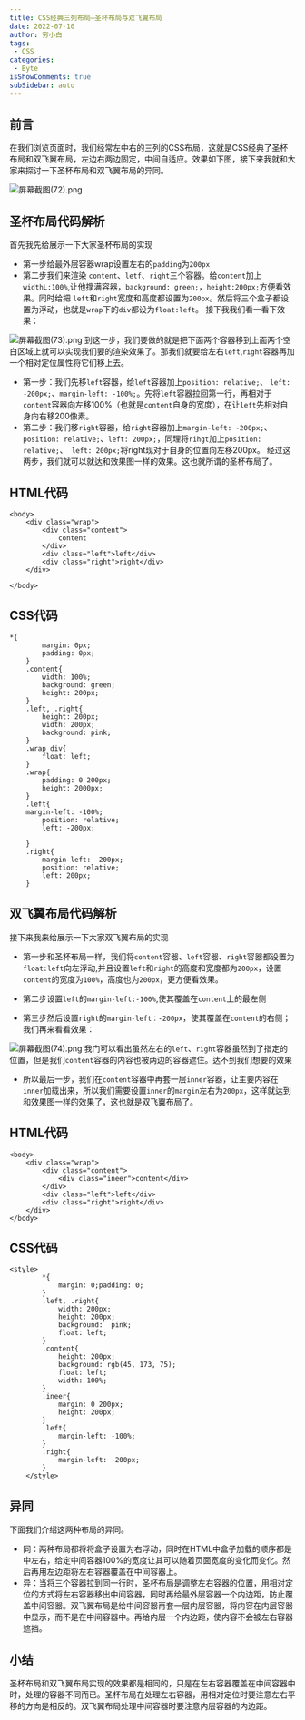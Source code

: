 ```yaml
---
title: CSS经典三列布局—圣杯布局与双飞翼布局 
date: 2022-07-10
author: 穷小白
tags:
 - CSS
categories: 
 - Byte
isShowComments: true  
subSidebar: auto
---
```



##  前言
在我们浏览页面时，我们经常左中右的三列的CSS布局，这就是CSS经典了圣杯布局和双飞翼布局，左边右两边固定，中间自适应。效果如下图，接下来我就和大家来探讨一下圣杯布局和双飞翼布局的异同。

![屏幕截图(72).png](https://p6-juejin.byteimg.com/tos-cn-i-k3u1fbpfcp/d010fd5023794e809569cf8f6b2752ed~tplv-k3u1fbpfcp-watermark.image?)

## 圣杯布局代码解析
首先我先给展示一下大家圣杯布局的实现

-   第一步给最外层容器wrap设置左右的`padding`为`200px`
-   第二步我们来渲染 `content`、`letf`、`right`三个容器。给`content`加上`widthL:100%`,让他撑满容器，`background: green;`，`height:200px;`方便看效果。同时给把 `left`和`right`宽度和高度都设置为`200px`。然后将三个盒子都设置为浮动，也就是`wrap`下的`div`都设为`float:left`。
接下我我们看一看下效果：


![屏幕截图(73).png](https://p6-juejin.byteimg.com/tos-cn-i-k3u1fbpfcp/7be367fd960e45148111fe2a574f55c5~tplv-k3u1fbpfcp-watermark.image?)
到这一步，我们要做的就是把下面两个容器移到上面两个空白区域上就可以实现我们要的渲染效果了。那我们就要给左右`left`,`right`容器再加一个相对定位属性将它们移上去。
-   第一步：我们先移`left`容器，给`left`容器加上`position: relative;`、 `left: -200px;`、`margin-left: -100%;`。先将`left`容器拉回第一行，再相对于`content`容器向左移100%（也就是`content`自身的宽度），在让`left`先相对自身向右移200像素。
-    第二步：我们移`right`容器，给`right`容器加上`margin-left: -200px;`、`position: relative;`、`left: 200px;`，同理将`rihgt`加上`position: relative;`、` left: 200px;`将right现对于自身的位置向左移200px。
经过这两步，我们就可以就达和效果图一样的效果。这也就所谓的圣杯布局了。

## HTML代码
```
<body>
    <div class="wrap">
        <div class="content">
            content
        </div>
        <div class="left">left</div>
        <div class="right">right</div>
    </div>
    
</body>
```
## CSS代码
```
*{
        margin: 0px;
        padding: 0px;
    }
    .content{
        width: 100%;
        background: green;
        height: 200px;
    }
    .left, .right{
        height: 200px;
        width: 200px;
        background: pink;
    }
    .wrap div{
        float: left;
    }
    .wrap{
        padding: 0 200px;
        height: 2000px;
    }
    .left{
    margin-left: -100%;
        position: relative;
        left: -200px;
       
    }
    .right{
        margin-left: -200px;
        position: relative;
        left: 200px;
    }
  ```
## 双飞翼布局代码解析
接下来我来给展示一下大家双飞翼布局的实现
-  第一步和圣杯布局一样，我们将`content`容器、`left`容器、`right`容器都设置为`float:left`向左浮动,并且设置`left`和`right`的高度和宽度都为`200px`，设置`content`的宽度为`100%`，高度也为`200px`，更方便看效果。
-   第二步设置`left`的`margin-left:-100%`,使其覆盖在`content`上的最左侧

-   第三步然后设置`right`的`margin-left：-200px`，使其覆盖在`content`的右侧；
我们再来看看效果：

![屏幕截图(74).png](https://p1-juejin.byteimg.com/tos-cn-i-k3u1fbpfcp/ec2b58f94b744001adb92d808f60e108~tplv-k3u1fbpfcp-watermark.image?)
我门可以看出虽然左右的`left`、`right`容器虽然到了指定的位置，但是我们`content`容器的内容也被两边的容器遮住。达不到我们想要的效果
-   所以最后一步，我们在`content`容器中再套一层`inner`容器，让主要内容在`inner`加载出来，所以我们需要设置`inner`的`margin`左右为`200px`，这样就达到和效果图一样的效果了，这也就是双飞翼布局了。

## HTML代码
```
<body>
    <div class="wrap">
        <div class="content">
            <div class="ineer">content</div>
        </div>
        <div class="left">left</div>
        <div class="right">right</div>
    </div>
</body>
```
## CSS代码
```
<style>
        *{
            margin: 0;padding: 0;
        }
        .left, .right{
            width: 200px;
            height: 200px;
            background:  pink;
            float: left;
        }
        .content{
            height: 200px;
            background: rgb(45, 173, 75);
            float: left;
            width: 100%;
        }
        .ineer{
            margin: 0 200px;
            height: 200px;
        }
        .left{
            margin-left: -100%;
        }
        .right{
            margin-left: -200px;
        }
    </style>
 ```
 ## 异同
 
 下面我们介绍这两种布局的异同。
 - 同：两种布局都将将盒子设置为右浮动，同时在HTML中盒子加载的顺序都是中左右，给定中间容器100%的宽度让其可以随着页面宽度的变化而变化。然后再用左边距将左右容器覆盖在中间容器上。
 - 异：当将三个容器拉到同一行时，圣杯布局是调整左右容器的位置，用相对定位的方式将左右容器移出中间容器，同时再给最外层容器一个内边距，防止覆盖中间容器。双飞翼布局是给中间容器再套一层内层容器，将内容在内层容器中显示，而不是在中间容器中。再给内层一个内边距，使内容不会被左右容器遮挡。
## 小结
圣杯布局和双飞翼布局实现的效果都是相同的，只是在左右容器覆盖在中间容器中时，处理的容器不同而已。圣杯布局在处理左右容器，用相对定位时要注意左右平移的方向是相反的。双飞翼布局处理中间容器时要注意内层容器的内边距。